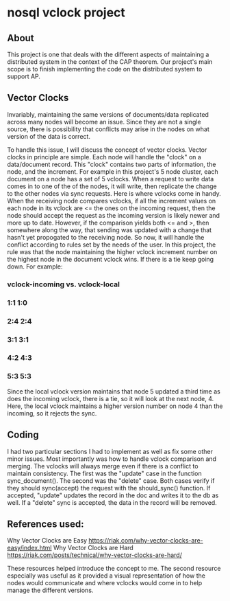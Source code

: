 # nosql vclock project

## About

This project is one that deals with the different aspects of maintaining 
a distributed system in the context of the CAP theorem. Our project's main 
scope is to finish implementing the code on the distributed system to support AP. 

## Vector Clocks
Invariably, maintaining the same versions of documents/data replicated across 
many nodes will become an issue. Since they are not a single source, there is 
possibility that conflicts may arise in the nodes on what version of the data is 
correct. 

To handle this issue, I will discuss the concept of vector clocks. 
Vector clocks in principle are simple. Each node will handle the "clock" on a 
data/document record. This "clock" contains two parts of information, the node, 
and the increment. For example in this project's 5 node cluster, each document on
a node has a set of 5 vclocks. When a request to write data comes in to one of the
of the nodes, it will write, then replicate the change to the other nodes via sync
requests. Here is where vclocks come in handy. When the receiving node compares
vclocks, if all the increment values on each node in its vclock are <= the ones on
the incoming request, then the node should accept the request as the incoming
version is likely newer and more up to date. However, if the comparison yields 
both <= and >, then somewhere along the way, that sending was updated with a change
that hasn't yet propogated to the receiving node. So now, it will handle the
conflict according to rules set by the needs of the user. In this project, the rule 
was that the node maintaining the higher vclock increment number on the highest 
node in the document vclock wins. If there is a tie keep going down. For example:

### vclock-incoming vs. vclock-local
### 1:1			1:0
### 2:4			2:4
### 3:1			3:1
### 4:2			4:3
### 5:3			5:3

Since the local vclock version maintains that node 5 updated a third time as does the 
incoming vclock, there is a tie, so it will look at the next node, 4. Here, the 
local vclock maintains a higher version number on node 4 than the incoming, so it
rejects the sync. 


## Coding
I had two particular sections I had to implement as well as fix some other
minor issues. Most importantly was how to handle vclock comparison and merging. 
The vclocks will always merge even if there is a conflict to maintain
consistency. The first was the "update" case in the function sync_document(). 
The second was the "delete" case. Both cases verify if they should sync(accept) the
request with the should_sync() function. If accepted, "update" updates the record 
in the doc and writes it to the db as well. If a "delete" sync is accepted, the 
data in the record will be removed. 



## References used:
Why Vector Clocks are Easy
https://riak.com/why-vector-clocks-are-easy/index.html
Why Vector Clocks are Hard
https://riak.com/posts/technical/why-vector-clocks-are-hard/

These resources helped introduce the concept to me. The second resource especially
was useful as it provided a visual representation of how the nodes would communicate
and where vclocks would come in to help manage the different versions. 



